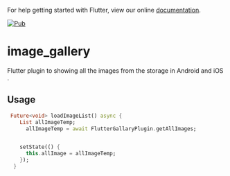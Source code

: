 For help getting started with Flutter, view our online
[documentation](https://flutter.io/).


[![Pub](https://img.shields.io/badge/Pub-0.0.1-orange.svg?style=flat-square)](https://pub.dartlang.org/packages/image_gallery)


# image_gallery

Flutter plugin to showing all the images from the storage in Android and iOS .

## Usage


```dart
 Future<void> loadImageList() async {
    List allImageTemp;
      allImageTemp = await FlutterGallaryPlugin.getAllImages;


    setState(() {
      this.allImage = allImageTemp;
    });
  }


```
